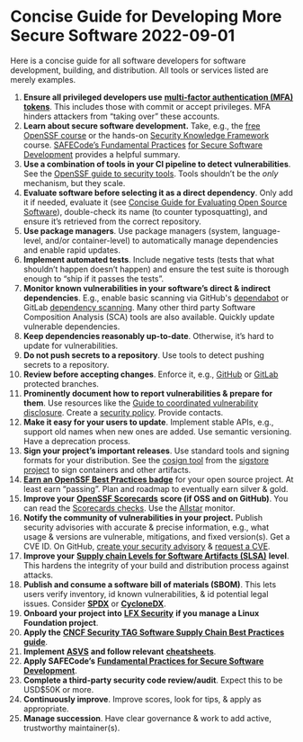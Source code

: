 # Concise Guide for Developing More Secure Software 2022-09-01

Here is a concise guide for all software developers for software development, building, and distribution. All tools or services listed are merely examples.

1. **Ensure all privileged developers use** [**multi-factor authentication (MFA) tokens**](https://github.com/ossf/great-mfa-project/blob/main/guide/token-usage-guide.md). This includes those with commit or accept privileges. MFA hinders attackers from “taking over” these accounts.
2. **Learn about secure software development.** Take, e.g., the [free OpenSSF course](https://openssf.org/training/courses/) or the hands-on [Security Knowledge Framework](https://www.securityknowledgeframework.org/) course. [SAFECode’s Fundamental Practices](https://safecode.org/wp-content/uploads/2018/03/SAFECode_Fundamental_Practices_for_Secure_Software_Development_March_2018.pdf) [for Secure Software Development](https://safecode.org/wp-content/uploads/2018/03/SAFECode_Fundamental_Practices_for_Secure_Software_Development_March_2018.pdf) provides a helpful summary.
3. **Use a combination of tools in your CI pipeline to detect vulnerabilities**. See the [OpenSSF guide to security tools](https://github.com/ossf/wg-security-tooling/blob/main/guide.md). Tools shouldn’t be the _only_ mechanism, but they scale.
4. **Evaluate software before selecting it as a direct dependency**. Only add it if needed, evaluate it (see [Concise Guide for Evaluating Open Source Software](https://github.com/ossf/wg-best-practices-os-developers/blob/main/docs/Concise-Guide-for-Evaluating-Open-Source-Software.md)), double-check its name (to counter typosquatting), and ensure it’s retrieved from the correct repository.
5. **Use package managers**. Use package managers (system, language-level, and/or container-level) to automatically manage dependencies and enable rapid updates.
6. **Implement automated tests**. Include negative tests (tests that what shouldn’t happen doesn’t happen) and ensure the test suite is thorough enough to “ship if it passes the tests”.
7. **Monitor known vulnerabilities in your software’s direct & indirect dependencies**. E.g., enable basic scanning via GitHub's [dependabot](https://docs.github.com/en/code-security/dependabot/dependabot-security-updates/configuring-dependabot-security-updates) or GitLab [dependency scanning](https://docs.gitlab.com/ee/user/application_security/dependency_scanning/). Many other third party Software Composition Analysis (SCA) tools are also available. Quickly update vulnerable dependencies.
8. **Keep dependencies reasonably up-to-date**. Otherwise, it’s hard to update for vulnerabilities.
9. **Do not push secrets to a repository**. Use tools to detect pushing secrets to a repository.
10. **Review before accepting changes**. Enforce it, e.g., [GitHub](https://docs.github.com/en/repositories/configuring-branches-and-merges-in-your-repository/defining-the-mergeability-of-pull-requests/about-protected-branches) or [GitLab](https://docs.gitlab.com/ee/user/project/protected_branches.html) protected branches.
11. **Prominently document how to report vulnerabilities & prepare for them**. Use resources like the [Guide to coordinated vulnerability disclosure](https://github.com/ossf/oss-vulnerability-guide). Create a [security policy](https://github.com/ossf/oss-vulnerability-guide/tree/main/templates/security_policies). Provide contacts.
12. **Make it easy for your users to update**. Implement stable APIs, e.g., support old names when new ones are added. Use semantic versioning. Have a deprecation process.
13. **Sign your project’s important releases**. Use standard tools and signing formats for your distribution. See the [cosign tool](https://docs.sigstore.dev/cosign/overview) from the [sigstore project](https://www.sigstore.dev/) to sign containers and other artifacts.
14. [**Earn an OpenSSF Best Practices badge**](https://bestpractices.coreinfrastructure.org/) for your open source project. At least earn “passing”. Plan and roadmap to eventually earn silver & gold.
15. **Improve your** [**OpenSSF Scorecards**](https://github.com/ossf/scorecard) **score (if OSS and on GitHub)**. You can read the [Scorecards checks](https://github.com/ossf/scorecard#scorecard-checks). Use the [Allstar](https://github.com/ossf/allstar) monitor.
16. **Notify the community of vulnerabilities in your project.** Publish security advisories with accurate & precise information, e.g., what usage & versions are vulnerable, mitigations, and fixed version(s). Get a CVE ID. On GitHub, [create your security advisory](https://docs.github.com/en/code-security/repository-security-advisories/creating-a-repository-security-advisory#creating-a-security-advisory) & [request a CVE](https://docs.github.com/en/code-security/repository-security-advisories/about-github-security-advisories-for-repositories#cve-identification-numbers).
17. **Improve your** [**Supply chain Levels for Software Artifacts (SLSA)**](https://slsa.dev/) **level**. This hardens the integrity of your build and distribution process against attacks.
18. **Publish and consume a software bill of materials (SBOM)**. This lets users verify inventory, id known vulnerabilities, & id potential legal issues. Consider [**SPDX**](https://spdx.dev/) or [**CycloneDX**](https://cyclonedx.org/).
19. **Onboard your project into** [**LFX Security**](https://security.lfx.linuxfoundation.org/) **if you manage a Linux Foundation project**.
20. **Apply the** [**CNCF Security TAG Software Supply Chain Best Practices guide**](https://github.com/cncf/tag-security/blob/main/supply-chain-security/supply-chain-security-paper/CNCF_SSCP_v1.pdf).
21. **Implement** [**ASVS**](https://owasp.org/www-project-application-security-verification-standard/) **and follow relevant** [**cheatsheets**](https://cheatsheetseries.owasp.org/index.html).
22. **Apply SAFECode’s** [**Fundamental Practices for Secure Software Development**](https://safecode.org/uncategorized/fundamental-practices-secure-software-development/).
23. **Complete a third-party security code review/audit**. Expect this to be USD$50K or more.
24. **Continuously improve**. Improve scores, look for tips, & apply as appropriate.
25. **Manage succession**. Have clear governance & work to add active, trustworthy maintainer(s).
